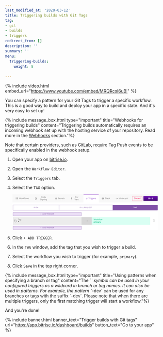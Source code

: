 ```yaml
---
last_modified_at: '2020-03-12'
title: Triggering builds with Git Tags
tag:
- git
- builds
- triggers
redirect_from: []
description: ''
summary: ''
menu:
  triggering-builds:
    weight: 8

---
```

{% include video.html embed_url="https://www.youtube.com/embed/MRQRcoI6uBI" %}

You can specify a pattern for your Git Tags to trigger a specific workflow. This is a good way to build and deploy your app in a specific state. And it's very easy to set up!

{% include message_box.html type="important" title="Webhooks for triggering builds" content="Triggering builds automatically requires an incoming webhook set up with the hosting service of your repository. Read more in the [Webhooks](/webhooks/webhooks-index/) section."%}

Note that certain providers, such as GitLab, require Tag Push events to be specifically enabled in the webhook setup.

1. Open your app on [bitrise.io](https://www.bitrise.io).
2. Open the `Workflow Editor`.
3. Select the `Triggers` tab.
4. Select the `TAG` option.

   ![{{ page.title }}](/img/tag-trigger.png)
5. Click `+ ADD TRIGGER`.
6. In the `TAG` window, add the tag that you wish to trigger a build.
7. Select the workflow you wish to trigger (for example, `primary`).
8. Click `Save` in the top right corner.

{% include message_box.html type="important" title="Using patterns when specifying a branch or tag" content="The \`*\` symbol can be used in your configured triggers as a wildcard in branch or tag names. It can also be used in patterns. For example, the pattern \`*-dev\` can be used for any branches or tags with the suffix \`-dev\`. Please note that when there are multiple triggers, only the first matching trigger will start a workflow."%}

And you're done!

{% include banner.html banner_text="Trigger builds with Git tags" url="https://app.bitrise.io/dashboard/builds" button_text="Go to your app" %}